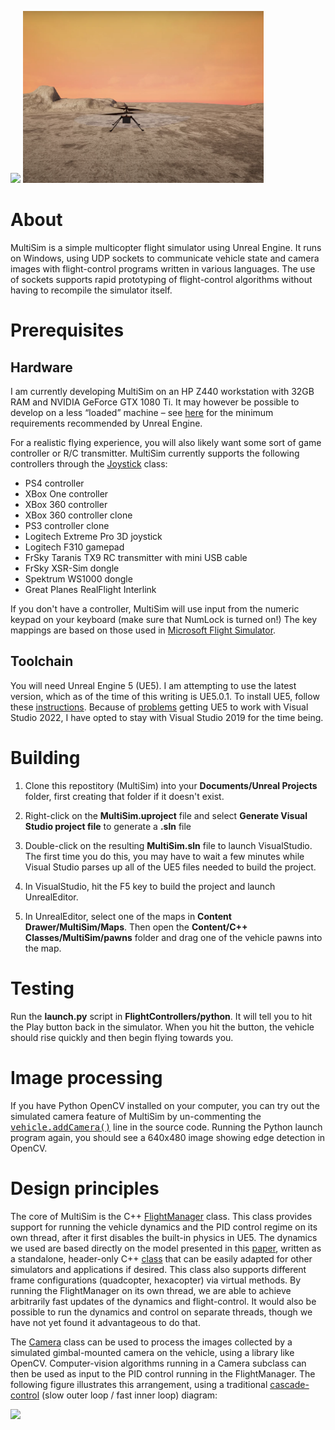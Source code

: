 <a href="https://www.youtube.com/watch?v=mobemDcX9ew"><img src="Extras/media/IndoorScene.png" height=275></a>
<a href="https://www.youtube.com/watch?v=h6107MBgQ98"><img src="Extras/media/Mars2.png" height=275></a>

# About

MultiSim is a simple multicopter flight simulator using Unreal Engine.  It runs on Windows, using UDP
sockets to communicate vehicle state and camera images with flight-control programs
written in various languages.  The use of sockets supports rapid prototyping of flight-control
algorithms without having to recompile the simulator itself.

# Prerequisites

## Hardware

I am currently developing MultiSim on an HP Z440 workstation with 32GB
RAM and NVIDIA GeForce GTX 1080 Ti. It may however be possible to develop on a
less &ldquo;loaded&rdquo; machine &ndash; see
[here](https://docs.unrealengine.com/4.27/en-US/Basics/InstallingUnrealEngine/RecommendedSpecifications/)
for the minimum requirements recommended by Unreal Engine.

For a realistic flying experience, you will also likely want some sort of game
controller or R/C transmitter.  MultiSim currently supports the following controllers
through the
[Joystick](https://github.com/simondlevy/MultiSim/blob/master/Source/MultiSim/Joystick.h)
class:

* PS4 controller
* XBox One controller
* XBox 360 controller
* XBox 360 controller clone
* PS3 controller clone
* Logitech Extreme Pro 3D joystick
* Logitech F310 gamepad
* FrSky Taranis TX9 RC transmitter with mini USB cable 
* FrSky XSR-Sim dongle
* Spektrum WS1000 dongle
* Great Planes RealFlight Interlink

If you don't have a controller, MultiSim will use input from the numeric keypad on your keyboard (make sure
that NumLock is turned on!)
The key mappings are based on those used in [Microsoft Flight Simulator](https://www.flightsimbooks.com/flightsimhandbook/keyboardcontrols.php#:~:text=Microsoft%20Flight%20Simulator%20Handbook%20%20%20Control%20,%20Keypad%202%20%2043%20more%20rows%20i).

## Toolchain

You will need Unreal Engine 5 (UE5). I am attempting to use the latest version, which as of the time of this
writing is UE5.0.1. To install UE5, follow these [instructions](https://docs.unrealengine.com/en-US/GettingStarted/Installation/index.html).
Because of
[problems](https://forums.unrealengine.com/t/unhandled-exception-when-building-blank-project-version-1-2-is-not-supported-version/510668/17)
getting UE5 to work with Visual Studio 2022, I have opted to stay with Visual Studio
2019 for the time being.

# Building

1. Clone this repostitory (MultiSim) into your
<b>Documents/Unreal Projects</b> folder, first creating that folder if it
doesn't exist.

2. Right-click on the <b>MultiSim.uproject</b> 
file and select <b>Generate Visual Studio project file</b> to generate a <b>.sln</b> file

3. Double-click on the resulting <b>MultiSim.sln</b> file to launch VisualStudio.  The first time
you do this, you may have to wait a few minutes while Visual Studio parses up all of the UE5 files needed
to build the project.

4. In VisualStudio, hit the F5 key to build the project and launch UnrealEditor.

5. In UnrealEditor, select one of the maps in <b>Content Drawer/MultiSim/Maps</b>. Then open the
<b>Content/C++ Classes/MultiSim/pawns</b> folder and drag one of the
vehicle pawns into the map. 

# Testing

Run the <b>launch.py</b> script in <b>FlightControllers/python</b>.  It will tell you to hit the Play
button back in the simulator.  When you hit the button, the vehicle should rise quickly and then
begin flying towards you.

# Image processing

If you have Python OpenCV installed on your computer, you can try out the simulated camera feature of MultiSim by 
un-commenting the
<tt><a href="https://github.com/simondlevy/MultiSim/blob/master/Source/MultiSim/vehicles/Phantom.cpp#L21-L22">vehicle.addCamera()</a></tt>
line in the source code.  Running the Python launch program again, you should see a 640x480 image showing edge detection in 
OpenCV.

# Design principles

The core of MultiSim is the C++ 
[FlightManager](https://github.com/simondlevy/MultiSim/blob/master/Source/MultiSim/FlightManager.hpp) 
class. This class provides support for running the vehicle dynamics and the PID control
regime on its own thread, after it first disables the
built-in physics in UE5.  The dynamics we used are based directly on the model
presented in this [paper](https://infoscience.epfl.ch/record/97532/files/325.pdf), 
written as a standalone, header-only C++ 
[class](https://github.com/simondlevy/MultiSim/blob/master/Source/MultiSim/Dynamics.hpp)
that can be easily adapted for other simulators and applications if desired.
This class also supports different frame configurations (quadcopter,
hexacopter) via virtual methods. By running the FlightManager on its own
thread, we are able to achieve arbitrarily fast updates of the dynamics and
flight-control.  It would also be possible to run the dynamics and control on
separate threads, though we have not yet found it advantageous to do that.

The
[Camera](https://github.com/simondlevy/MultiSim/blob/master/Source/MultiSim/Camera.hpp)
class can be used to process
the images collected by a simulated gimbal-mounted camera on the vehicle, using
a library like OpenCV.  Computer-vision algorithms running in a Camera subclass can then be used
as input to the PID control running in the FlightManager.  The following figure
illustrates this arrangement, using a traditional
[cascade-control](https://controlguru.com/the-cascade-control-architecture/)
(slow outer loop / fast inner loop) diagram:

<img src="Extras/media/Control.png" width=800></a>
